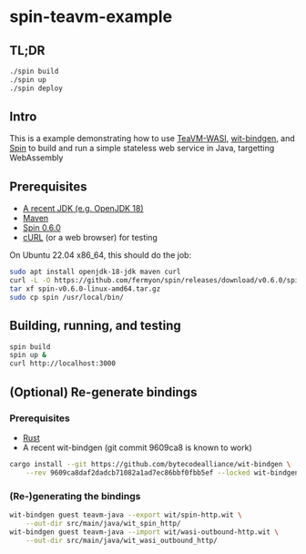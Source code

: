 # spin-teavm-example


## TL;DR

```sh
./spin build
./spin up
./spin deploy
```

## Intro
This is a example demonstrating how to use [TeaVM-WASI](https://github.com/fermyon/teavm-wasi), [wit-bindgen](https://github.com/bytecodealliance/wit-bindgen), and [Spin](https://github.com/fermyon/spin) to build and run a simple stateless web service in Java, targetting WebAssembly

## Prerequisites

- [A recent JDK (e.g. OpenJDK 18)](https://jdk.java.net/18/)
- [Maven](https://maven.apache.org/download.cgi)
- [Spin 0.6.0](https://github.com/fermyon/spin/releases/tag/v0.6.0)
- [cURL](https://curl.se/download.html) (or a web browser) for testing

On Ubuntu 22.04 x86_64, this should do the job:

```sh
sudo apt install openjdk-18-jdk maven curl
curl -L -O https://github.com/fermyon/spin/releases/download/v0.6.0/spin-v0.6.0-linux-amd64.tar.gz
tar xf spin-v0.6.0-linux-amd64.tar.gz
sudo cp spin /usr/local/bin/
```

## Building, running, and testing

```sh
spin build
spin up &
curl http://localhost:3000
```

## (Optional) Re-generate bindings

### Prerequisites

- [Rust](https://rustup.rs/)
- A recent wit-bindgen (git commit 9609ca8 is known to work)

```sh
cargo install --git https://github.com/bytecodealliance/wit-bindgen \
    --rev 9609ca8daf2dadcb71082a1ad7ec86bbf0fbb5ef --locked wit-bindgen-cli
```

### (Re-)generating the bindings

```sh
wit-bindgen guest teavm-java --export wit/spin-http.wit \
    --out-dir src/main/java/wit_spin_http/
wit-bindgen guest teavm-java --import wit/wasi-outbound-http.wit \
    --out-dir src/main/java/wit_wasi_outbound_http/
```
